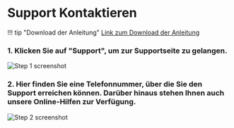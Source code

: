 # Support Kontaktieren

!!! tip "Download der Anleitung"
        [Link zum Download der Anleitung](https://raw.githubusercontent.com/gz-bad-erzland-p2/Dokumentation/master/docs/assets/Support-Anleitungen/Support.pdf)

### 1. Klicken Sie auf "Support", um zur Supportseite zu gelangen.
![Step 1 screenshot](https://images.tango.us/workflows/af2c12be-6129-464a-aa71-ce03ed253fa0/steps/43bab823-85f9-41dc-8e95-e8175032cd17/7a6cace8-a258-47c0-bf63-010b3f2612d2.png?crop=focalpoint&fit=crop&fp-x=0.5000&fp-y=0.5000&w=1200&blend-align=bottom&blend-mode=normal)


### 2. Hier finden Sie eine Telefonnummer, über die Sie den Support erreichen können. Darüber hinaus stehen Ihnen auch unsere Online-Hilfen zur Verfügung.
![Step 2 screenshot](https://images.tango.us/workflows/af2c12be-6129-464a-aa71-ce03ed253fa0/steps/df5d7ad4-4c65-4c7b-ae75-18fa8a6cf1de/0342a574-425f-4ebc-a0fc-b0761586c8b2.png?crop=focalpoint&fit=crop&fp-x=0.5000&fp-y=0.5000&w=1200&blend-align=bottom&blend-mode=normal)
